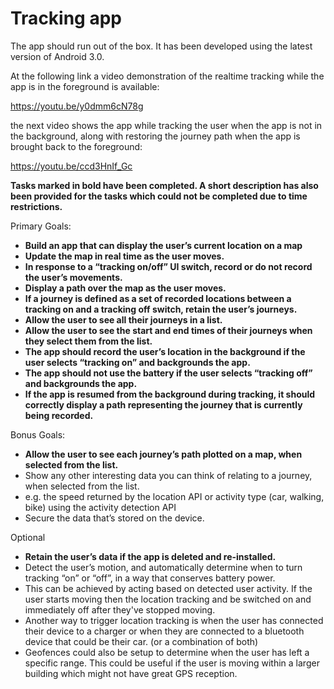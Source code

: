 # Tracking app

The app should run out of the box. It has been developed using the latest version of Android 3.0. 

At the following link a video demonstration of the realtime tracking while the app is in the foreground is available: 

 https://youtu.be/y0dmm6cN78g 

the next video shows the app while tracking the user when the app is not in the background, along with restoring the journey path when the app is brought back to the foreground:

https://youtu.be/ccd3HnIf_Gc

**Tasks marked in bold have been completed. A short description has also been provided for the tasks which could not be completed due to time restrictions.**

Primary Goals:

-	**Build an app that can display the user’s current location on a map**
-	**Update the map in real time as the user moves.**
-	**In response to a “tracking on/off” UI switch, record or do not record the user’s movements.**
-	**Display a path over the map as the user moves.**
-	**If a journey is defined as a set of recorded locations between a tracking on and a tracking off switch, retain the user’s journeys.**
-	**Allow the user to see all their journeys in a list.**
-	**Allow the user to see the start and end times of their journeys when they select them from the list.**
-	**The app should record the user’s location in the background if the user selects “tracking on” and backgrounds the app.**
-	**The app should not use the battery if the user selects “tracking off” and backgrounds the app.**
-	**If the app is resumed from the background during tracking, it should correctly display a path representing the journey that is currently being recorded.**

Bonus Goals:

-	**Allow the user to see each journey’s path plotted on a map, when selected from the list.**
-	Show any other interesting data you can think of relating to a journey, when selected from the list.
  - e.g. the speed returned by the location API or activity type (car, walking, bike) using the activity detection API
-	Secure the data that’s stored on the device.

Optional
-	**Retain the user’s data if the app is deleted and re-installed.**
-	Detect the user’s motion, and automatically determine when to turn tracking “on” or “off”, in a way that conserves battery power.
  - This can be achieved by acting based on detected user activity. If the user starts moving then the location tracking and be switched on and immediately off after they've stopped moving. 
  - Another way to trigger location tracking is when the user has connected their device to a charger or when they are connected to a bluetooth device that could be their car. (or a combination of both)
  - Geofences could also be setup to determine when the user has left a specific range. This could be useful if the user is moving within a larger building which might not have great GPS reception.

